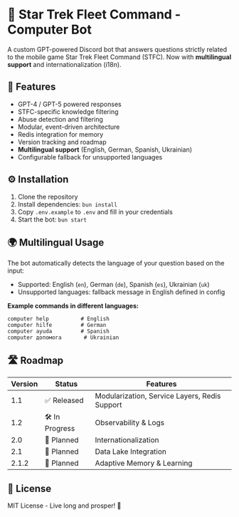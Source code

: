 # 🚀 Star Trek Fleet Command - Computer Bot

A custom GPT-powered Discord bot that answers questions strictly related to the mobile game Star Trek Fleet Command (STFC).
Now with **multilingual support** and internationalization (i18n).

## 🖖 Features

- GPT-4 / GPT-5 powered responses
- STFC-specific knowledge filtering
- Abuse detection and filtering
- Modular, event-driven architecture
- Redis integration for memory
- Version tracking and roadmap
- **Multilingual support** (English, German, Spanish, Ukrainian)
- Configurable fallback for unsupported languages

## ⚙️ Installation

1. Clone the repository
2. Install dependencies: `bun install`
3. Copy `.env.example` to `.env` and fill in your credentials
4. Start the bot: `bun start`

## 🌍 Multilingual Usage

The bot automatically detects the language of your question based on the input:

- Supported: English (`en`), German (`de`), Spanish (`es`), Ukrainian (`uk`)
- Unsupported languages: fallback message in English defined in config

**Example commands in different languages:**

```text
computer help          # English
computer hilfe         # German
computer ayuda         # Spanish
computer допомога       # Ukrainian
```

## 🛣️ Roadmap

| Version | Status | Features |
|---------|--------|----------|
| 1.1 | ✅ Released | Modularization, Service Layers, Redis Support |
| 1.2 | 🛠️ In Progress | Observability & Logs |
| 2.0| 📅 Planned | Internationalization |
| 2.1 | 📅 Planned | Data Lake Integration |
| 2.1.2 | 📅 Planned | Adaptive Memory & Learning |


## 📄 License

MIT License - Live long and prosper! 🖖